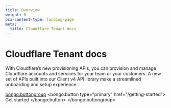 ```yaml
---
title: Overview
weight: 0
pcx-content-type: landing-page
meta:
  title: Cloudflare Tenant docs
---
```


# Cloudflare Tenant docs

With Cloudflare’s new provisioning APIs, you can provision and manage Cloudflare accounts and services for your team or your customers. A new set of APIs built into our Client v4 API library make a streamlined onboarding and setup experience.

<bongo:buttongroup>
  <bongo:button type="primary" href="/getting-started">
    Get started
  </bongo:button>
</bongo:buttongroup>